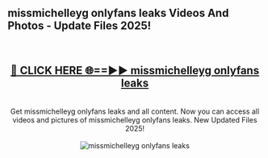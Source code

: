 <h2>missmichelleyg onlyfans leaks Videos And Photos - Update Files 2025!</h2>
<br>
<div align="center">
<h2><a href="https://linkcuts.com/hfmhzwbr" rel="nofollow">🔴 CLICK HERE 🌐==►► missmichelleyg onlyfans leaks</a></h2>
<br>
Get missmichelleyg onlyfans leaks and all content. Now you can access all videos and pictures of missmichelleyg onlyfans leaks. New Updated Files 2025!
<br>
<br>
<a href="https://linkcuts.com/hfmhzwbr" rel="nofollow" data-target="animated-image.originalLink"><img src="https://i.ibb.co.com/WyWwxjT/player-gif2.gif" alt="missmichelleyg onlyfans leaks" style="max-width: 100%; display: inline-block;" data-target="animated-image.originalImage"></a>
</div>
<br>